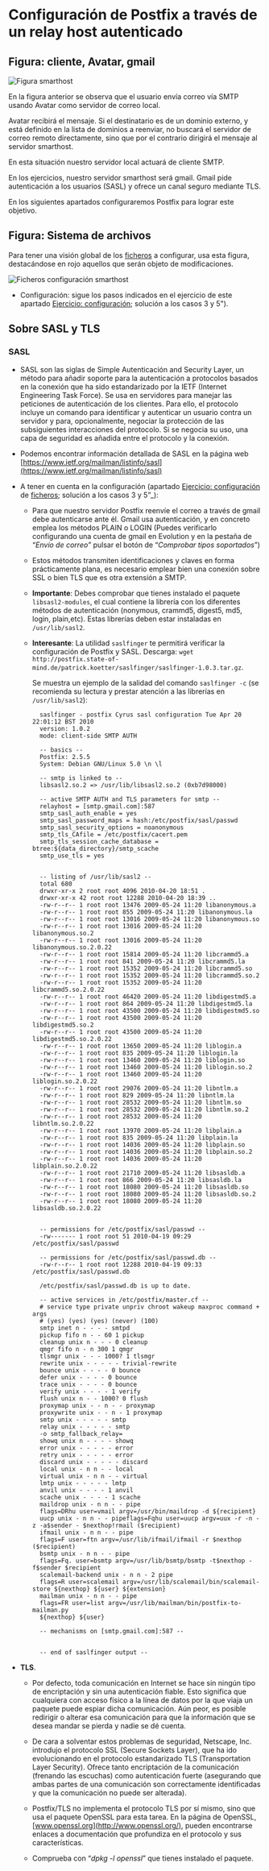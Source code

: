 # Configuración de Postfix a través de un relay host autenticado

## Figura: cliente, Avatar, gmail

![Figura smarthost](../img/Smarthost.jpeg "Figura smarthost")  

En la figura anterior se observa que el usuario envía correo vía SMTP usando Avatar como servidor de correo local.

Avatar recibirá el mensaje. Si el destinatario es de un dominio externo, y está definido en la lista de dominios a reenviar, no buscará el servidor de correo remoto directamente, sino que por el contrario dirigirá el mensaje al servidor smarthost.

En esta situación nuestro servidor local actuará de cliente SMTP.

En los ejercicios, nuestro servidor smarthost será gmail. Gmail pide autenticación a los usuarios (SASL) y ofrece un canal seguro mediante TLS.

En los siguientes apartados configuraremos Postfix para lograr este objetivo.

## Figura: Sistema de archivos

Para tener una visión global de los [ficheros](../doc/Ficheros.md) a configurar, usa esta figura, destacándose en rojo aquellos que serán objeto de modificaciones.

![Ficheros configuración smarthost](../img/FicherosSmarthost.jpeg "Ficheros configuración smarthost")  


* Configuración: sigue los pasos indicados en el ejercicio de este apartado [Ejercicio: configuración](../doc/Ejercicio_Configuracion.md); solución a los casos 3 y 5").
    
## Sobre SASL y TLS

### SASL
    
* SASL son las siglas de Simple Autenticación and Security Layer, un método para añadir soporte para la autenticación a protocolos basados en la conexión que ha sido estandarizado por la IETF (Internet Engineering Task Force). Se usa en servidores para manejar las peticiones de autenticación de los clientes. Para ello, el protocolo incluye un comando para identificar y autenticar un usuario contra un servidor y para, opcionalmente, negociar la protección de las subsiguientes interacciones del protocolo. Si se negocia su uso, una capa de seguridad es añadida entre el protocolo y la conexión.  
* Podemos encontrar información detallada de SASL en la página web [https://www.ietf.org/mailman/listinfo/sasl](https://www.ietf.org/mailman/listinfo/sasl)  
* A tener en cuenta en la configuración (apartado [Ejercicio: configuración](../doc/Ejercicio_Configuracion.md) de [ficheros](../doc/Ficheros.md); solución a los casos 3 y 5”_):
    * Para que nuestro servidor Postfix reenvíe el correo a través de gmail debe autenticarse ante él. Gmail usa autenticación, y en concreto emplea los métodos PLAIN o LOGIN (Puedes verificarlo configurando una cuenta de gmail en Evolution y en la pestaña de “_Envío de correo”_ pulsar el botón de “_Comprobar tipos soportados_”)
    * Estos métodos transmiten identificaciones y claves en forma prácticamente plana, es necesario emplear bien una conexión sobre SSL o bien TLS que es otra extensión a SMTP.
    * **Importante**: Debes comprobar que tienes instalado el paquete `libsasl2-modules`, el cual contiene la librería con los diferentes métodos de autenticación (nonymous, crammd5, digest5, md5, login, plain,etc). Estas librerías deben estar instaladas en `/usr/lib/sasl2`.
    * **Interesante**: La utilidad `saslfinger` te permitirá verificar la configuración de Postfix y SASL. Descarga: `wget http://postfix.state-of-mind.de/patrick.koetter/saslfinger/saslfinger-1.0.3.tar.gz`.

        Se muestra un ejemplo de la salidad del comando `saslfinger -c` (se recomienda su lectura y prestar atención a las librerías en `/usr/lib/sasl2`):
            
            saslfinger - postfix Cyrus sasl configuration Tue Apr 20 22:01:12 BST 2010  
            version: 1.0.2  
            mode: client-side SMTP AUTH  
              
            -- basics --  
            Postfix: 2.5.5  
            System: Debian GNU/Linux 5.0 \n \l  
              
            -- smtp is linked to --  
            libsasl2.so.2 => /usr/lib/libsasl2.so.2 (0xb7d98000)  
              
            -- active SMTP AUTH and TLS parameters for smtp --  
            relayhost = [smtp.gmail.com]:587  
            smtp_sasl_auth_enable = yes  
            smtp_sasl_password_maps = hash:/etc/postfix/sasl/passwd  
            smtp_sasl_security_options = noanonymous  
            smtp_tls_CAfile = /etc/postfix/cacert.pem  
            smtp_tls_session_cache_database = btree:${data_directory}/smtp_scache  
            smtp_use_tls = yes  
              
              
            -- listing of /usr/lib/sasl2 --  
            total 680  
            drwxr-xr-x 2 root root 4096 2010-04-20 18:51 .  
            drwxr-xr-x 42 root root 12288 2010-04-20 18:39 ..  
            -rw-r--r-- 1 root root 13476 2009-05-24 11:20 libanonymous.a  
            -rw-r--r-- 1 root root 855 2009-05-24 11:20 libanonymous.la  
            -rw-r--r-- 1 root root 13016 2009-05-24 11:20 libanonymous.so  
            -rw-r--r-- 1 root root 13016 2009-05-24 11:20 libanonymous.so.2  
            -rw-r--r-- 1 root root 13016 2009-05-24 11:20 libanonymous.so.2.0.22  
            -rw-r--r-- 1 root root 15814 2009-05-24 11:20 libcrammd5.a  
            -rw-r--r-- 1 root root 841 2009-05-24 11:20 libcrammd5.la  
            -rw-r--r-- 1 root root 15352 2009-05-24 11:20 libcrammd5.so  
            -rw-r--r-- 1 root root 15352 2009-05-24 11:20 libcrammd5.so.2  
            -rw-r--r-- 1 root root 15352 2009-05-24 11:20 libcrammd5.so.2.0.22  
            -rw-r--r-- 1 root root 46420 2009-05-24 11:20 libdigestmd5.a  
            -rw-r--r-- 1 root root 864 2009-05-24 11:20 libdigestmd5.la  
            -rw-r--r-- 1 root root 43500 2009-05-24 11:20 libdigestmd5.so  
            -rw-r--r-- 1 root root 43500 2009-05-24 11:20 libdigestmd5.so.2  
            -rw-r--r-- 1 root root 43500 2009-05-24 11:20 libdigestmd5.so.2.0.22  
            -rw-r--r-- 1 root root 13650 2009-05-24 11:20 liblogin.a  
            -rw-r--r-- 1 root root 835 2009-05-24 11:20 liblogin.la  
            -rw-r--r-- 1 root root 13460 2009-05-24 11:20 liblogin.so  
            -rw-r--r-- 1 root root 13460 2009-05-24 11:20 liblogin.so.2  
            -rw-r--r-- 1 root root 13460 2009-05-24 11:20 liblogin.so.2.0.22  
            -rw-r--r-- 1 root root 29076 2009-05-24 11:20 libntlm.a  
            -rw-r--r-- 1 root root 829 2009-05-24 11:20 libntlm.la  
            -rw-r--r-- 1 root root 28532 2009-05-24 11:20 libntlm.so  
            -rw-r--r-- 1 root root 28532 2009-05-24 11:20 libntlm.so.2  
            -rw-r--r-- 1 root root 28532 2009-05-24 11:20 libntlm.so.2.0.22  
            -rw-r--r-- 1 root root 13970 2009-05-24 11:20 libplain.a  
            -rw-r--r-- 1 root root 835 2009-05-24 11:20 libplain.la  
            -rw-r--r-- 1 root root 14036 2009-05-24 11:20 libplain.so  
            -rw-r--r-- 1 root root 14036 2009-05-24 11:20 libplain.so.2  
            -rw-r--r-- 1 root root 14036 2009-05-24 11:20 libplain.so.2.0.22  
            -rw-r--r-- 1 root root 21710 2009-05-24 11:20 libsasldb.a  
            -rw-r--r-- 1 root root 866 2009-05-24 11:20 libsasldb.la  
            -rw-r--r-- 1 root root 18080 2009-05-24 11:20 libsasldb.so  
            -rw-r--r-- 1 root root 18080 2009-05-24 11:20 libsasldb.so.2  
            -rw-r--r-- 1 root root 18080 2009-05-24 11:20 libsasldb.so.2.0.22  
              
              
            -- permissions for /etc/postfix/sasl/passwd --  
            -rw------- 1 root root 51 2010-04-19 09:29 /etc/postfix/sasl/passwd  
              
            -- permissions for /etc/postfix/sasl/passwd.db --  
            -rw-r--r-- 1 root root 12288 2010-04-19 09:33 /etc/postfix/sasl/passwd.db  
          
            /etc/postfix/sasl/passwd.db is up to date.  
              
            -- active services in /etc/postfix/master.cf --  
            # service type private unpriv chroot wakeup maxproc command + args  
            # (yes) (yes) (yes) (never) (100)  
            smtp inet n - - - - smtpd  
            pickup fifo n - - 60 1 pickup  
            cleanup unix n - - - 0 cleanup  
            qmgr fifo n - n 300 1 qmgr  
            tlsmgr unix - - - 1000? 1 tlsmgr  
            rewrite unix - - - - - trivial-rewrite  
            bounce unix - - - - 0 bounce  
            defer unix - - - - 0 bounce  
            trace unix - - - - 0 bounce  
            verify unix - - - - 1 verify  
            flush unix n - - 1000? 0 flush  
            proxymap unix - - n - - proxymap  
            proxywrite unix - - n - 1 proxymap  
            smtp unix - - - - - smtp  
            relay unix - - - - - smtp  
            -o smtp_fallback_relay=  
            showq unix n - - - - showq  
            error unix - - - - - error  
            retry unix - - - - - error  
            discard unix - - - - - discard  
            local unix - n n - - local  
            virtual unix - n n - - virtual  
            lmtp unix - - - - - lmtp  
            anvil unix - - - - 1 anvil  
            scache unix - - - - 1 scache  
            maildrop unix - n n - - pipe  
            flags=DRhu user=vmail argv=/usr/bin/maildrop -d ${recipient}  
            uucp unix - n n - - pipeflags=Fqhu user=uucp argv=uux -r -n -z -a$sender - $nexthop!rmail ($recipient)  
            ifmail unix - n n - - pipe  
            flags=F user=ftn argv=/usr/lib/ifmail/ifmail -r $nexthop ($recipient)  
            bsmtp unix - n n - - pipe  
            flags=Fq. user=bsmtp argv=/usr/lib/bsmtp/bsmtp -t$nexthop -f$sender $recipient  
            scalemail-backend unix - n n - 2 pipe  
            flags=R user=scalemail argv=/usr/lib/scalemail/bin/scalemail-store ${nexthop} ${user} ${extension}  
            mailman unix - n n - - pipe  
            flags=FR user=list argv=/usr/lib/mailman/bin/postfix-to-mailman.py  
            ${nexthop} ${user}  
              
            -- mechanisms on [smtp.gmail.com]:587 --  
              
              
            -- end of saslfinger output --  
              

*   **TLS**.
    
    *   Por defecto, toda comunicación en Internet se hace sin ningún tipo de encriptación y sin una autenticación fiable. Esto significa que cualquiera con acceso físico a la línea de datos por la que viaja un paquete puede espiar dicha comunicación. Aún peor, es posible redirigir o alterar esa comunicación para que la información que se desea mandar se pierda y nadie se dé cuenta.
        
    *   De cara a solventar estos problemas de seguridad, Netscape, Inc. introdujo el protocolo SSL (Secure Sockets Layer), que ha ido evolucionando en el protocolo estandarizado TLS (Transportation Layer Security). Ofrece tanto encriptación de la comunicación (frenando las escuchas) como autenticación fuerte (asegurando que ambas partes de una comunicación son correctamente identificadas y que la comunicación no puede ser alterada).
        
    *   Postfix/TLS no implementa el protocolo TLS por sí mismo, sino que usa el paquete OpenSSL para esta tarea. En la página de OpenSSL, [www.openssl.org](http://www.openssl.org/), pueden encontrarse enlaces a documentación que profundiza en el protocolo y sus características.
        
    *   Comprueba con “_dpkg -l openssl_” que tienes instalado el paquete.
        
    

